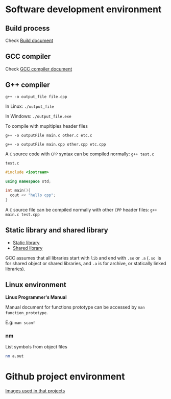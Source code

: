 # Software development environment

## Build process

Check [Build document](Build.md)

## GCC compiler

Check [GCC compiler document](GCC%20compiler.md)

## G++ compiler

```shell
g++ -o output_file file.cpp
```

In Linux: ``./output_file``

In Windows: ``./output_file.exe``

To compile with mupltiples header files

``g++ -o outputFile main.c other.c etc.c``

``g++ -o outputFile main.cpp other.cpp etc.cpp``

A ``C`` source code with ``CPP`` syntax can be compiled normally: ``g++ test.c``

``test.c``

```cpp
#include <iostream>

using namespace std;

int main(){
  cout << "hello cpp";
}
```

A ``C`` source file can be compiled normally with other ``CPP`` header files: ``g++ main.c test.cpp``

## Static library and shared library

* [Static library](Static%20library.md) 
* [Shared library](Shared%20library.md)

GCC assumes that all libraries start with ``lib`` and end with ``.so`` or ``.a`` (``.so ``is for shared object or shared libraries, and ``.a`` is for archive, or statically linked libraries).

## Linux environment

**Linux Programmer's Manual**

Manual document for functions prototype can be accessed by ``man function_prototype``.

E.g: ``man scanf``

### nm

List symbols from object files

```sh
nm a.out
```

# Github project environment

[Images used in that projects](Images)
